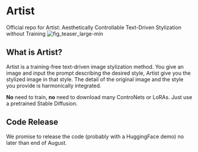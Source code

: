 # Artist
Official repo for Artist: Aesthetically Controllable Text-Driven Stylization without Training
![fig_teaser_large-min](https://github.com/user-attachments/assets/6da1a3e1-aeb7-4fb6-9dfa-9f84c27a7975)

## What is Artist?
Artist is a training-free text-driven image stylization method. You give an image and input the prompt describing the desired style, Artist give you the stylized image in that style. The detail of the original image and the style you provide is harmonically integrated. 

**No** need to train, **no** need to download many ControNets or LoRAs. Just use a pretrained Stable Diffusion.

## Code Release
We promise to release the code (probably with a HuggingFace demo) no later than end of August.
